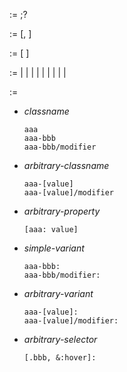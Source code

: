 <css-value> := <value> ;?

<value> := <expr> [, <expr>]

<expr> := <term-expr> [ <term-expr>]

<term-expr> := <color-function> | <function> | <parentheses> | <hex-color> | <operator> | <dimension> | <number> | <named-color> | <ident> | <any>

<functionArgs> := <value>

- *classname*

   ```tw
   aaa
   aaa-bbb
   aaa-bbb/modifier
   ```

- *arbitrary-classname*

   ```tw
   aaa-[value]
   aaa-[value]/modifier
   ```

- *arbitrary-property*

   ```tw
   [aaa: value]
   ```

- *simple-variant*

   ```tw
   aaa-bbb:
   aaa-bbb/modifier:
   ```

- *arbitrary-variant*

   ```tw
   aaa-[value]:
   aaa-[value]/modifier:
   ```

- *arbitrary-selector*

   ```tw
   [.bbb, &:hover]:
   ```
